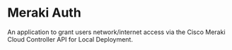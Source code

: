 # Meraki Auth

An application to grant users network/internet access via the Cisco Meraki Cloud Controller API for Local Deployment.
